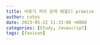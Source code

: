 ```yaml
---
title: 비동기 처리 문제 해결2) promise
author: cotes
date: 2023-05-22 11:33:00 +0800
categories: [Study, Javascript]
tags: [favicon]
---
```

